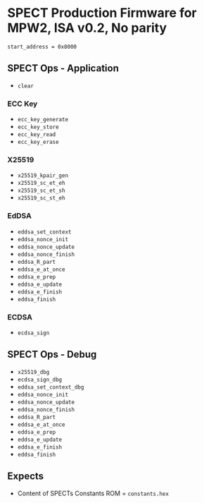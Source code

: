 # SPECT Production Firmware for MPW2, ISA v0.2, No parity

`start_address = 0x8000`

## SPECT Ops - Application
- `clear`
### ECC Key
- `ecc_key_generate`
- `ecc_key_store`
- `ecc_key_read`
- `ecc_key_erase`

### X25519
- `x25519_kpair_gen`
- `x25519_sc_et_eh`
- `x25519_sc_et_sh`
- `x25519_sc_st_eh`

### EdDSA
- `eddsa_set_context`
- `eddsa_nonce_init`
- `eddsa_nonce_update`
- `eddsa_nonce_finish`
- `eddsa_R_part`
- `eddsa_e_at_once`
- `eddsa_e_prep`
- `eddsa_e_update`
- `eddsa_e_finish`
- `eddsa_finish`

### ECDSA
- `ecdsa_sign`

## SPECT Ops - Debug
- `x25519_dbg`
- `ecdsa_sign_dbg`
- `eddsa_set_context_dbg`
- `eddsa_nonce_init`
- `eddsa_nonce_update`
- `eddsa_nonce_finish`
- `eddsa_R_part`
- `eddsa_e_at_once`
- `eddsa_e_prep`
- `eddsa_e_update`
- `eddsa_e_finish`
- `eddsa_finish`

## Expects

- Content of SPECTs Constants ROM = `constants.hex`
